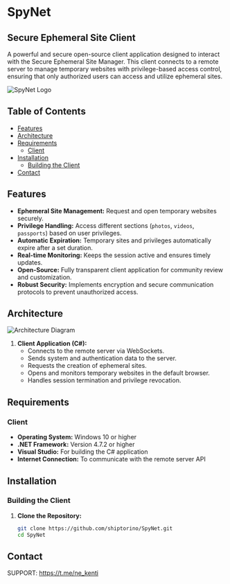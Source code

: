 # SpyNet

## Secure Ephemeral Site Client

A powerful and secure open-source client application designed to interact with the Secure Ephemeral Site Manager. This client connects to a remote server to manage temporary websites with privilege-based access control, ensuring that only authorized users can access and utilize ephemeral sites.

![SpyNet Logo](https://nesnneky.xyz/datamaker/spnlogo.png)

## Table of Contents

- [Features](#features)
- [Architecture](#architecture)
- [Requirements](#requirements)
  - [Client](#client)
- [Installation](#installation)
  - [Building the Client](#building-the-client)
- [Contact](#contact)

## Features

- **Ephemeral Site Management:** Request and open temporary websites securely.
- **Privilege Handling:** Access different sections (`photos`, `videos`, `passports`) based on user privileges.
- **Automatic Expiration:** Temporary sites and privileges automatically expire after a set duration.
- **Real-time Monitoring:** Keeps the session active and ensures timely updates.
- **Open-Source:** Fully transparent client application for community review and customization.
- **Robust Security:** Implements encryption and secure communication protocols to prevent unauthorized access.

## Architecture

![Architecture Diagram](https://nesnneky.xyz/)

1. **Client Application (C#):**
   - Connects to the remote server via WebSockets.
   - Sends system and authentication data to the server.
   - Requests the creation of ephemeral sites.
   - Opens and monitors temporary websites in the default browser.
   - Handles session termination and privilege revocation.

## Requirements

### Client

- **Operating System:** Windows 10 or higher
- **.NET Framework:** Version 4.7.2 or higher
- **Visual Studio:** For building the C# application
- **Internet Connection:** To communicate with the remote server API

## Installation

### Building the Client

1. **Clone the Repository:**

   ```bash
   git clone https://github.com/shiptorino/SpyNet.git
   cd SpyNet


  ## Contact

 SUPPORT: https://t.me/ne_kenti
